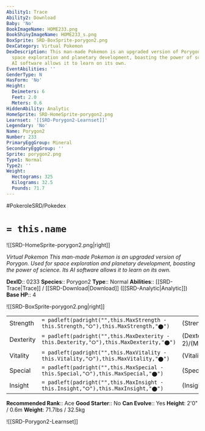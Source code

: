 ```yaml
---
Ability1: Trace
Ability2: Download
Baby: 'No'
BookImageName: HOME233.png
BookShinyImageName: HOME233_s.png
BoxSprite: SRD-BoxSprite-porygon2.png
DexCategory: Virtual Pokemon
DexDescription: This man-made Pokemon is an upgraded version of Porygon. Used for
  space exploration and planetary development, boasting the power of science. Its
  AI software allows it to learn on its own.
EventAbilities: ''
GenderType: N
HasForm: 'No'
Height:
  Deimeters: 6
  Feet: 2.0
  Meters: 0.6
HiddenAbility: Analytic
HomeSprite: SRD-HomeSprite-porygon2.png
Learnset: '[[SRD-Porygon2-Learnset]]'
Legendary: 'No'
Name: Porygon2
Number: 233
PrimaryEggGroup: Mineral
SecondaryEggGroup: ''
Sprite: porygon2.png
Type1: Normal
Type2: ''
Weight:
  Hectograms: 325
  Kilograms: 32.5
  Pounds: 71.7
---
```


#PokeroleSRD/Pokedex

# `= this.name`

![[SRD-HomeSprite-porygon2.png|right]]

*Virtual Pokemon*
*This man-made Pokemon is an upgraded version of Porygon. Used for space exploration and planetary development, boasting the power of science. Its AI software allows it to learn on its own.*

**DexID**:: 0233
**Species**:: Porygon2
**Type**:: Normal
**Abilities**:: [[SRD-Trace|Trace]] / [[SRD-Download|Download]] ([[SRD-Analytic|Analytic]])
**Base HP**:: 4

![[SRD-BoxSprite-porygon2.png|right]]

|           |                                                                                        |                                          |
| --------- | -------------------------------------------------------------------------------------- | ---------------------------------------- |
| Strength  | `= padleft(padright("",this.MaxStrength - this.Strength,"⭘"),this.MaxStrength,"⬤")`    | (Strength::2)/(MaxStrength::5)   |
| Dexterity | `= padleft(padright("",this.MaxDexterity - this.Dexterity,"⭘"),this.MaxDexterity,"⬤")` | (Dexterity:: 2)/(MaxDexterity::4) |
| Vitality  | `= padleft(padright("",this.MaxVitality - this.Vitality,"⭘"),this.MaxVitality,"⬤")`    | (Vitality::2)/(MaxVitality::5)   |
| Special   | `= padleft(padright("",this.MaxSpecial - this.Special,"⭘"),this.MaxSpecial,"⬤")`       | (Special::3)/(MaxSpecial::6)     |
| Insight   | `= padleft(padright("",this.MaxInsight - this.Insight,"⭘"),this.MaxInsight,"⬤")`       | (Insight::3)/(MaxInsight::6)     |

**Recommended Rank**:: Ace
**Good Starter**:: No
**Can Evolve**:: Yes
**Height**: 2'0" / 0.6m
**Weight**: 71.7lbs / 32.5kg

![[SRD-Porygon2-Learnset]]